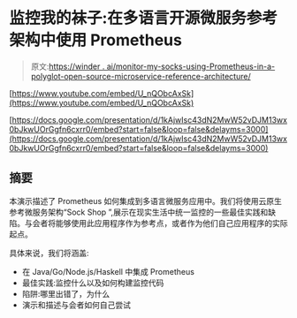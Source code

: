 # 监控我的袜子:在多语言开源微服务参考架构中使用 Prometheus

> 原文:[https://winder . ai/monitor-my-socks-using-Prometheus-in-a-polyglot-open-source-microservice-reference-architecture/](https://winder.ai/monitor-my-socks-using-prometheus-in-a-polyglot-open-source-microservices-reference-architecture/)

[https://www.youtube.com/embed/U_nQObcAxSk](https://www.youtube.com/embed/U_nQObcAxSk)

[https://docs.google.com/presentation/d/1kAjwIsc43dN2MwW52vDJM13wx0bJkwUOrGgfn6cxrr0/embed?start=false&loop=false&delayms=3000](https://docs.google.com/presentation/d/1kAjwIsc43dN2MwW52vDJM13wx0bJkwUOrGgfn6cxrr0/embed?start=false&loop=false&delayms=3000)

## 摘要

本演示描述了 Prometheus 如何集成到多语言微服务应用中。我们将使用云原生参考微服务架构“Sock Shop ”,展示在现实生活中统一监控的一些最佳实践和缺陷。与会者将能够使用此应用程序作为参考点，或者作为他们自己应用程序的实际起点。

具体来说，我们将涵盖:

*   在 Java/Go/Node.js/Haskell 中集成 Prometheus
*   最佳实践:监控什么以及如何构建监控代码
*   陷阱:哪里出错了，为什么
*   演示和描述与会者如何自己尝试